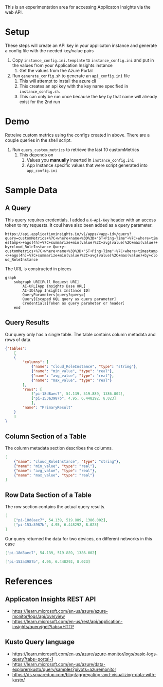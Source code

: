 This is an experimentation area for accessing Applicaton Insights via the web API.

# Setup
These steps will create an API key in your applicaton instance and generate a config file with the needed key/value pairs

1. Copy `instance_config.ini.template` to `instance_config.ini` and put in the values from your Application Insights instance
    1. Get the values from the Azure Portal
1. Run `generate_config.sh` to generate an `api_config.ini` file
    1. This will attempt to install the azure cli
    1. This creates an api key with the key name specified in `instance_config.sh`.
    1. This can only be run once because the key by that name will already exist for the 2nd run

# Demo
Retreive custom metrics using the configs created in above. There are a couple queries in the shell script.

1. Run `query_custom_metrics` to retrieve the last 10 customMetrics
    1. This depends on 
        1. Values you **manually** inserted in `instance_config.ini` 
        1. App Instance specific values that were script generated into `app_config.ini`

# Sample Data

## A Query
This query requires credentials.  I added a `X-Api-Key` header with an access token to my requests. It coul have also been added as a query parameter. 

`https://api.applicationinsights.io/v1/apps/<app-id>/query?query=customMetrics+%7C+where+name+%3D%3D+"ST+Ping+Time"+%7C+where+timestamp+>+ago(4h)+%7C+summarize+min(value)%2C+avg(value)%2C+max(value)+by+cloud_RoleInstance
Query: customMetrics+%7C+where+name+%3D%3D+"ST+Ping+Time"+%7C+where+timestamp+>+ago(4h)+%7C+summarize+min(value)%2C+avg(value)%2C+max(value)+by+cloud_RoleInstance`

The URL is constructed in pieces

```mermaid
graph
    subgraph URI[Full Request URI]
        AI-URL[App Insights Base URL]
        AI-ID[App Insights Instance ID]
        QueryParameters[query?query=]
        Query[Escaped KQL query as query parameter]
        Credentials[Token as query parameter or header]
    end
```

## Query Results
Our query only has a single table.  The table contains column metadata and rows of data.
```json
{"tables": 
    [
    {
        "columns": [
            {"name": "cloud_RoleInstance", "type": "string"}, 
            {"name": "min_value", "type": "real"}, 
            {"name": "avg_value", "type": "real"}, 
            {"name": "max_value", "type": "real"}
        ], 
        "rows": [
            ["pi-18d8aec7", 54.139, 519.889, 1386.002], 
            ["pi-153a3987b", 4.95, 6.448292, 8.023]
            ], 
        "name": "PrimaryResult"
    }
    ]
}
```

## Column Section of a Table
The column metadata section describes the columns.
```json
[
    {"name": "cloud_RoleInstance", "type": "string"}, 
    {"name": "min_value", "type": "real"}, 
    {"name": "avg_value", "type": "real"}, 
    {"name": "max_value", "type": "real"}
]
```

## Row Data Section of a Table
The row section contains the actual query results.
```json
[
    ["pi-18d8aec7", 54.139, 519.889, 1386.002], 
    ["pi-153a3987b", 4.95, 6.448292, 8.023]
]
```

Our query returned the data for two devices, on different networks in this case
```json
["pi-18d8aec7", 54.139, 519.889, 1386.002]
```
```json
["pi-153a3987b", 4.95, 6.448292, 8.023]
```

# References

## Applicaton Insights REST API
* https://learn.microsoft.com/en-us/azure/azure-monitor/logs/api/overview
* https://learn.microsoft.com/en-us/rest/api/application-insights/query/get?tabs=HTTP

## Kusto Query language
* https://learn.microsoft.com/en-us/azure/azure-monitor/logs/basic-logs-query?tabs=portal-1
* https://learn.microsoft.com/en-us/azure/data-explorer/kusto/query/samples?pivots=azuremonitor
* https://ds.squaredup.com/blog/aggregating-and-visualizing-data-with-kusto/

